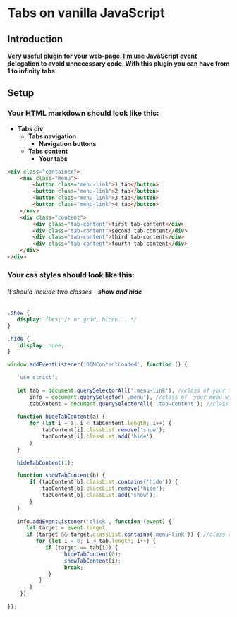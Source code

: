 # Tabs on vanilla JavaScript

## Introduction 
**Very useful plugin for your web-page.
I’m use JavaScript event delegation to avoid unnecessary code.
With this plugin you can have from 1 to infinity tabs.**

## Setup
### Your HTML markdown should look like this:
*  **Tabs div**
    * **Tabs navigation**
      * **Navigation buttons**
    * **Tabs content**
      * **Your tabs**

```html
<div class="container">
    <nav class="menu">
        <button class="menu-link">1 tab</button>
        <button class="menu-link">2 tab</button>
        <button class="menu-link">3 tab</button>
        <button class="menu-link">4 tab</button>
    </nav>
    <div class="content">
        <div class="tab-content">first tab-content</div>
        <div class="tab-content">second tab-content</div>
        <div class="tab-content">third tab-content</div>
        <div class="tab-content">fourth tab-content</div>
    </div>
</div>
```

### Your css styles should look like this:

###### It should include two classes - **show and hide**

```css
.show {
   display: flex; /* or grid, block... */
}

.hide {
    display: none;
}
```


```JavaScript
window.addEventListener('DOMContentLoaded', function () {

   'use strict';
   
   let tab = document.querySelectorAll('.menu-link'), //class of your tab button
       info = document.querySelector('.menu'), //class of  your menu with tab buttons
       tabContent = document.querySelectorAll('.tab-content'); //class of your tab with some content
       
   function hideTabContent(a) {
       for (let i = a; i < tabContent.length; i++) {
           tabContent[i].classList.remove('show'); 
           tabContent[i].classList.add('hide');
       }
   }
   
   hideTabContent(1);

   function showTabContent(b) {
       if (tabContent[b].classList.contains('hide')) {
           tabContent[b].classList.remove('hide');
           tabContent[b].classList.add('show');
       }
   }
   
   info.addEventListener('click', function (event) {
      let target = event.target;
      if (target && target.classList.contains('menu-link')) { //class of your tab-button
         for (let i = 0; i < tab.length; i++) {
            if (target == tab[i]) {
                  hideTabContent(0);
                  showTabContent(i);
                  break;
             }
          }
       }
    });
    
});
```


  
  
